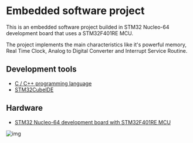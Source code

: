 # Embedded software project
This is an embedded software project builded in STM32 Nucleo-64 development board that uses a STM32F401RE MCU.

The project implements the main characteristics like it's powerful memory, Real Time Clock, Analog to Digital Converter and Interrupt Service Routine.

## Development tools
* [C / C++ programming language](https://learn.microsoft.com/en-us/cpp/c-language/?view=msvc-170)
* [STM32CubeIDE](https://www.st.com/en/development-tools/stm32cubeide.html)

## Hardware
* [STM32 Nucleo-64 development board with STM32F401RE MCU](https://www.st.com/en/evaluation-tools/nucleo-f401re.html)

![img](https://www.st.com/bin/ecommerce/api/image.PF260000.en.feature-description-include-personalized-no-cpn-medium.jpg)
